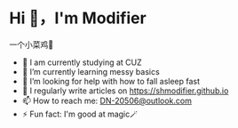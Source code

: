 # Hi 👋，I'm Modifier
一个小菜鸡🍃
<!--
**ShModifier/ShModifier** is a ✨ _special_ ✨ repository because its `README.md` (this file) appears on your GitHub profile.
-->

- 🔭 I am currently studying at CUZ
- 🌱 I’m currently learning messy basics
- 🤔 I’m looking for help with how to fall asleep fast
- 📝 I regularly write articles on https://shmodifier.github.io
- 📫 How to reach me: DN-20506@outlook.com
- ⚡ Fun fact: I'm good at magic🪄

